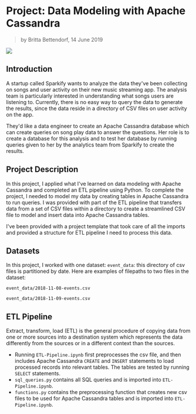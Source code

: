 
# Project: Data Modeling with Apache Cassandra

> by Britta Bettendorf, 14 June 2019

![](pics/cassandra.jpg)

## Introduction

A startup called Sparkify wants to analyze the data they've been collecting on songs and user activity on their new music streaming app. The analysis team is particularly interested in understanding what songs users are listening to. Currently, there is no easy way to query the data to generate the results, since the data reside in a directory of CSV files on user activity on the app.

They'd like a data engineer to create an Apache Cassandra database which can create queries on song play data to answer the questions. Her role is to create a database for this analysis and to test her database by running queries given to her by the analytics team from Sparkify to create the results.

## Project Description

In this project, I applied what I've learned on data modeling with Apache Cassandra and completed an ETL pipeline using Python. To complete the project, I needed to model my data by creating tables in Apache Cassandra to run queries. I was provided with part of the ETL pipeline that transfers data from a set of CSV files within a directory to create a streamlined CSV file to model and insert data into Apache Cassandra tables.

I've been provided with a project template that took care of all the imports and provided a structure for ETL pipeline I need to process this data.

## Datasets

In this project, I worked with one dataset: `event_data`: this directory of csv files is partitioned by date. Here are examples of filepaths to two files in the dataset:

`event_data/2018-11-08-events.csv`

`event_data/2018-11-09-events.csv`

## ETL Pipeline

Extract, transform, load (ETL) is the general procedure of copying data from one or more sources into a destination system which represents the data differently from the sources or in a different context than the sources.

- Running `ETL-Pipeline.ipynb` first preprocesses the csv file, and then includes Apache Cassandra `CREATE` and `INSERT` statements to load processed records into relevant tables. The tables are tested by running `SELECT` statements.
- `sql_queries.py` contains all SQL queries and is imported into `ETL-Pipeline.ipynb`.
- `functions.py` contains the preprocessing function that creates new csv files to be used for Apache Cassandra tables and is imported into `ETL-Pipeline.ipynb`.
